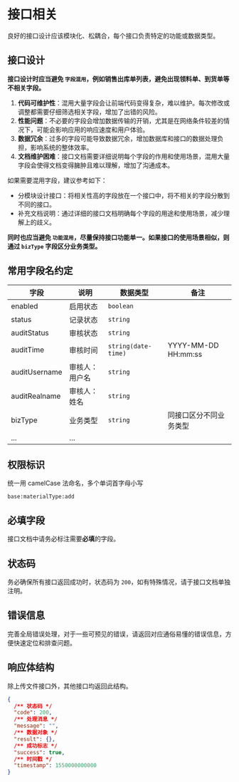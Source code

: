# 接口相关

<tips type="info">
良好的接口设计应该模块化、松耦合，每个接口负责特定的功能或数据类型。
</tips>

## 接口设计

**接口设计时应当避免 `字段混用`，例如销售出库单列表，避免出现领料单、到货单等不相关字段。**

1. **代码可维护性**：混用大量字段会让前端代码变得复杂，难以维护。每次修改或调整都需要仔细筛选相关字段，增加了出错的风险。
2. **性能问题**：不必要的字段会增加数据传输的开销，尤其是在网络条件较差的情况下，可能会影响应用的响应速度和用户体验。
3. **数据冗余**：过多的字段可能导致数据冗余，增加数据库和接口的数据处理负担，影响系统的整体效率。
4. **文档维护困难**：接口文档需要详细说明每个字段的作用和使用场景，混用大量字段会使得文档变得臃肿且难以理解，增加了沟通成本。

如果需要混用字段，建议参考如下：

- 分模块设计接口：将相关性高的字段放在一个接口中，将不相关的字段分散到不同的接口。
- 补充文档说明：通过详细的接口文档明确每个字段的用途和使用场景，减少理解上的歧义。

**同时也应当避免 `功能混用`，尽量保持接口功能单一。如果接口的使用场景相似，则通过 `bizType` 字段区分业务类型。**

## 常用字段名约定

| 字段          | 说明           | 数据类型            | 备注                   |
| ------------- | -------------- | ------------------- | ---------------------- |
| enabled       | 启用状态       | `boolean`           |                        |
| status        | 记录状态       | `string`            |                        |
| auditStatus   | 审核状态       | `string`            |                        |
| auditTime     | 审核时间       | `string(date-time)` | YYYY-MM-DD HH:mm:ss    |
| auditUsername | 审核人：用户名 | `string`            |                        |
| auditRealname | 审核人：姓名   | `string`            |                        |
| bizType       | 业务类型       | `string`            | 同接口区分不同业务类型 |
| ...           | ...            |                     |                        |

## 权限标识

统一用 camelCase 法命名，多个单词首字母小写

```
base:materialType:add
```

## 必填字段

接口文档中请务必标注需要**必填**的字段。

## 状态码

务必确保所有接口返回成功时，状态码为 `200`，如有特殊情况，请于接口文档单独注明。

## 错误信息

完善全局错误处理，对于一些可预见的错误，请返回对应通俗易懂的错误信息，方便快速定位和排查问题。

## 响应体结构

除上传文件接口外，其他接口均返回此结构。

```json
{
  /** 状态码 */
  "code": 200,
  /** 处理消息 */
  "message": "",
  /** 数据对象 */
  "result": {},
  /** 成功标志 */
  "success": true,
  /** 时间戳 */
  "timestamp": 1550000000000
}
```
